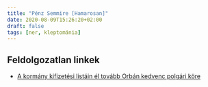 ```yaml
---
title: "Pénz Semmire [Hamarosan]"
date: 2020-08-09T15:26:20+02:00
draft: false
tags: [ner, kleptománia]
---
```


## Feldolgozatlan linkek

- [A kormány kifizetési listáin él tovább Orbán kedvenc polgári köre](https://444.hu/2017/01/06/a-kormany-kifizetesi-listain-el-tovabb-orban-kedvenc-polgari-kore)
